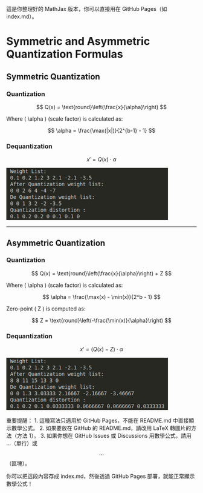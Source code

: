 這是你整理好的 MathJax 版本，你可以直接用在 GitHub Pages（如 index.md）。

<script type="text/javascript" async
  src="https://cdnjs.cloudflare.com/ajax/libs/mathjax/2.7.7/MathJax.js?config=TeX-MML-AM_CHTML">
</script>

# Symmetric and Asymmetric Quantization Formulas

## Symmetric Quantization

### Quantization
$$
Q(x) = \text{round}\left(\frac{x}{\alpha}\right)
$$  

Where \( \alpha \) (scale factor) is calculated as:  

$$
\alpha = \frac{\max(|x|)}{2^{b-1} - 1}
$$

### Dequantization
$$
x' = Q(x) \cdot \alpha
$$

![Symmetric Quantization](https://github.com/Phillsu/Concept_of_PostQuantization/blob/main/symmetric.png)

---

## Asymmetric Quantization

### Quantization
$$
Q(x) = \text{round}\left(\frac{x}{\alpha}\right) + Z
$$  

Where \( \alpha \) (scale factor) is calculated as:

$$
\alpha = \frac{\max(x) - \min(x)}{2^b - 1}
$$

Zero-point \( Z \) is computed as:

$$
Z = \text{round}\left(-\frac{\min(x)}{\alpha}\right)
$$

### Dequantization
$$
x' = (Q(x) - Z) \cdot \alpha
$$

![Asymmetric Quantization](https://github.com/Phillsu/Concept_of_PostQuantization/blob/main/asymmetric.png)

重要提醒：
	1.	這種寫法只適用於 GitHub Pages，不能在 README.md 中直接顯示數學公式。
	2.	如果要放在 GitHub 的 README.md，請改用 LaTeX 轉圖片的方法（方法 1）。
	3.	如果你想在 GitHub Issues 或 Discussions 用數學公式，請用 $...$（單行）或 $$...$$（區塊）。

你可以把這段內容存成 index.md，然後透過 GitHub Pages 部署，就能正常顯示數學公式！